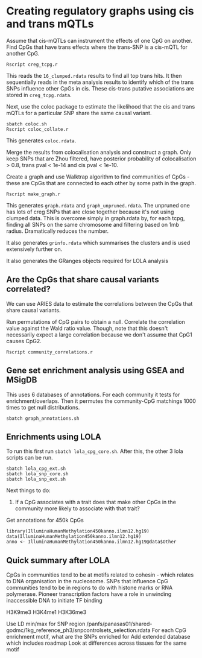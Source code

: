 # Creating regulatory graphs using cis and trans mQTLs

Assume that cis-mQTLs can instrument the effects of one CpG on another. Find CpGs that have trans effects where the trans-SNP is a cis-mQTL for another CpG. 

```
Rscript creg_tcpg.r
```

This reads the `16_clumped.rdata` results to find all top trans hits. It then sequentially reads in the meta analysis results to identify which of the trans SNPs influence other CpGs in cis. These cis-trans putative associations are stored in `creg_tcpg.rdata`.

Next, use the coloc package to estimate the likelihood that the cis and trans mQTLs for a particular SNP share the same causal variant. 

```
sbatch coloc.sh
Rscript coloc_collate.r
```

This generates `coloc.rdata`. 

Merge the results from colocalisation analysis and construct a graph. Only keep SNPs that are Zhou filtered, have posterior probability of colocalisation > 0.8, trans pval < 1e-14 and cis pval < 1e-10.

Create a graph and use Walktrap algorithm to find communities of CpGs - these are CpGs that are connected to each other by some path in the graph.

```
Rscript make_graph.r
```

This generates `graph.rdata` and `graph_unpruned.rdata`. The unpruned one has lots of creg SNPs that are close together because it's not using clumped data. This is overcome simply in graph.rdata by, for each tcpg, finding all SNPs on the same chromosome and filtering based on 1mb radius. Dramatically reduces the number.

It also generates `grinfo.rdata` which summarises the clusters and is used extensively further on.

It also generates the GRanges objects required for LOLA analysis


## Are the CpGs that share causal variants correlated?

We can use ARIES data to estimate the correlations between the CpGs that share causal variants.

Run permutations of CpG pairs to obtain a null. Correlate the correlation value against the Wald ratio value. Though, note that this doesn't necessarily expect a large correlation because we don't assume that CpG1 causes CpG2.

```
Rscript community_correlations.r
```



## Gene set enrichment analysis using GSEA and MSigDB

This uses 6 databases of annotations. For each community it tests for enrichment/overlaps. Then it permutes the community-CpG matchings 1000 times to get null distributions. 

```
sbatch graph_annotations.sh
```


## Enrichments using LOLA

To run this first run `sbatch lola_cpg_core.sh`. After this, the other 3 lola scripts can be run.

```
sbatch lola_cpg_ext.sh
sbatch lola_snp_core.sh
sbatch lola_snp_ext.sh
```




Next things to do:

1. If a CpG associates with a trait does that make other CpGs in the community more likely to associate with that trait?


Get annotations for 450k CpGs

```
library(IlluminaHumanMethylation450kanno.ilmn12.hg19)
data(IlluminaHumanMethylation450kanno.ilmn12.hg19)
anno <- IlluminaHumanMethylation450kanno.ilmn12.hg19@data$Other
```


## Quick summary after LOLA

CpGs in communities tend to be at motifs related to cohesin - which relates to DNA organisation in the nucleosome.
SNPs that influence CpG communities tend to be in regions to do with histone marks or RNA polymerase. 
Pioneer transcription factors have a role in unwinding inaccessible DNA to initiate TF binding

H3K9me3
H3K4me1
H3K36me3

Use LD min/max for SNP region /panfs/panasas01/shared-godmc/1kg_reference_ph3/snpcontrolsets_selection.rdata
For each CpG enrichment motif, what are the SNPs enriched for
Add extended database which includes roadmap
Look at differences across tissues for the same motif



